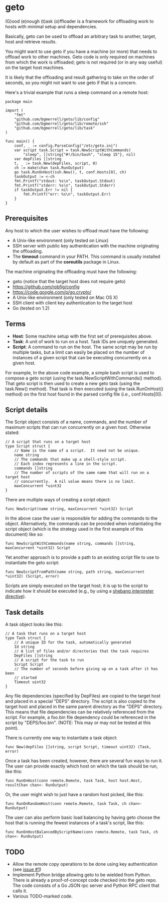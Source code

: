 geto
====

(G)ood (e)nough (t)ask (o)ffloader is a framework for offloading work to hosts
with minimal setup and dependencies.

Basically, geto can be used to offload an arbitrary task to another, target,
host and retrieve results.

You might want to use geto if you have a machine (or more) that needs to
offload work to other machines.  Geto code is only required on machines
from which the work is offloaded; geto is not required (or in any way useful)
on the target host machines.

It is likely that the offloading and result gathering to take on the order of
seconds, so you might not want to use geto if that is a concern.

Here's a trivial example that runs a sleep command on a remote host:

```
package main

import (
    "fmt"
	"github.com/bgmerrell/geto/lib/config"
	"github.com/bgmerrell/geto/lib/remote/ssh"
	"github.com/bgmerrell/geto/lib/task"
)

func main() {
	conf, _ := config.ParseConfig("/etc/geto.ini")
	var script task.Script = task.NewScriptWithCommands(
		"sleep", []string{"#!/bin/bash", "sleep 15"}, nil)
	var depFiles []string
	t, _ := task.New(depFiles, script, 0)
	ch := make(chan task.RunOutput)
	go task.RunOnHost(ssh.New(), t, conf.Hosts[0], ch)
	taskOutput := <-ch
	fmt.Printf("stdout: %s\n", taskOutput.Stdout)
	fmt.Printf("stderr: %s\n", taskOutput.Stderr)
	if taskOutput.Err != nil {
		fmt.Printf("err: %s\n", taskOutput.Err)
	}
}
```
## Prerequisites

Any host to which the user wishes to offload must have the following:
* A Unix-like environment (only tested on Linux)
* SSH server with public key authentication with the machine originating the offloading.
* The __timeout__ command in your PATH.  This command is usually installed by default as part of the __coreutils__ package in Linux.

The machine originating the offloading must have the following:
* geto (notice that the target host does not require geto)
* https://github.com/robfig/config
* https://code.google.com/p/go.crypto/
* A Unix-like environment (only tested on Mac OS X)
* SSH client with client key authentication to the target host
* Go (tested on 1.2)

## Terms

* __Host__: Some machine setup with the first set of prerequisites above.
* __Task__: A unit of work to run on a host.  Task IDs are uniquely generated.
* __Script__: A command to run on the host.  The same script may be run by multiple tasks, but a limit can easily be placed on the number of instances of a given script that can be executing concurrently on a given host.

For example, In the above code example, a simple bash script is used to compose a geto script (using the task.NewScriptWithCommands() method).  That geto script is then used to create a new geto task (using the task.New() method).  That task is then executed (using the task.RunOnHost() method) on the first host found in the parsed config file (i.e., conf.Hosts[0]).

## Script details

The Script object consists of a name, commands, and the number of maximum scripts that can run concurrently on a given host.  Otherwise stated:

```
// A script that runs on a target host
type Script struct {
    // Name is the name of a script.  It need not be unique.
	name string
	// The commands that make up a shell-style script.
	// Each index represents a line in the script.
	commands []string
	// The number of scripts of the same name that will run on a target host
	// concurrently.  A nil value means there is no limit.
	maxConcurrent *uint32
}
```

There are multiple ways of creating a script object:

```
func NewScript(name string, maxConcurrent *uint32) Script
```

In the above case the user is responsible for adding the commands to the object.  Alternatively, the commands can be provided when instantiating the script object (which is the strategy used in the first example of this document) like so:

```
func NewScriptWithCommands(name string, commands []string, maxConcurrent *uint32) Script
```

Yet another approach is to provide a path to an existing script file to use to instantiate the geto script:

```
func NewScriptFromPath(name string, path string, maxConcurrent *uint32) (Script, error)
```

Scripts are simply executed on the target host; it is up to the script to indicate how it should be executed (e.g., by using a [shebang interpreter directive](http://en.wikipedia.org/wiki/Shebang_%28Unix%29)).

## Task details

A task object looks like this:
```
// A task that runs on a target host
type Task struct {
    // A unique ID for the task, automatically generated
	Id string
	// A list of files and/or directories that the task requires
	DepFiles []string
	// A script for the task to run
	Script Script
	// The number of seconds before giving up on a task after it has been
	// started
	Timeout uint32
}
```

Any file dependencies (specified by DepFiles) are copied to the target host and placed in a special "DEPS" directory.  The script is also copied to the target host and placed in the same parent directory as the "DEPS" directory.  This means that file dependencies can be relatively referenced from the script.  For example, a foo.bin file dependency could be referenced in the script by "DEPS/foo.bin".  (NOTE: This may or may not be tested at this point).

There is currently one way to instantiate a task object:

```
func New(depFiles []string, script Script, timeout uint32) (Task, error)
```

Once a task has been created, however, there are several fun ways to run it.  The user can provide exactly which host on which the task should be run, like this:

```
func RunOnHost(conn remote.Remote, task Task, host host.Host, resultChan chan<- RunOutput)
```

Or, the user might wish to just have a random host picked, like this:

```
func RunOnRandomHost(conn remote.Remote, task Task, ch chan<- RunOutput)
```

The user can also perform basic load balancing by having geto choose the host that is running the fewest instances of a task's script, like this:

```
func RunOnHostBalancedByScriptName(conn remote.Remote, task Task, ch chan<- RunOutput)
```

## TODO

* Allow the remote copy operations to be done using key authentication (see [issue #1](https://github.com/bgmerrell/geto/issues/1))
* Implement Python bridge allowing geto to be wielded from Python.  There is already a proof-of-concept code checked into the geto repo.  The code consists of a Go JSON rpc server and Python RPC client that calls it.
* Various TODO-marked code.
